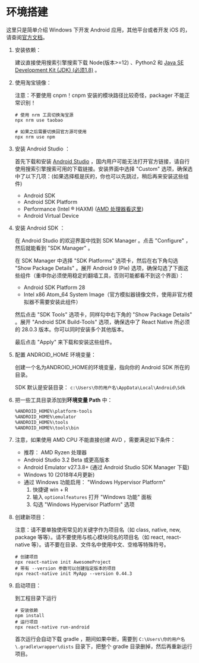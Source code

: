 
# 环境搭建

这里只是简单介绍 Windows 下开发 Android 应用，其他平台或者开发 iOS 的，请查阅[官方文档](https://reactnative.cn/docs/getting-started.html)。

1. 安装依赖：

    建议直接使用搜索引擎搜索下载 Node(版本>=12) 、Python2 和 [Java SE Development Kit (JDK) (必须1.8)](www.oracle.com/technetwork/java/javase/downloads/jdk8-downloads-2133151.html) 。

2. 使用淘宝镜像：

    注意：不要使用 cnpm！cnpm 安装的模块路径比较奇怪，packager 不能正常识别！

    ``` shell
    # 使用 nrm 工具切换淘宝源
    npx nrm use taobao

    # 如果之后需要切换回官方源可使用
    npx nrm use npm
    ```

3. 安装 Android Studio ：

    首先下载和安装 [Android Studio](https://developer.android.com/studio/index.html) ，国内用户可能无法打开官方链接，请自行使用搜索引擎搜索可用的下载链接。安装界面中选择 "Custom" 选项，确保选中了以下几项：(如果选择框是灰的，你也可以先跳过，稍后再来安装这些组件)
      - Android SDK
      - Android SDK Platform
      - Performance (Intel ® HAXM) ([AMD 处理器看这里](https://android-developers.googleblog.com/2018/07/android-emulator-amd-processor-hyper-v.html))
      - Android Virtual Device

4. 安装 Android SDK ：

    在 Android Studio 的欢迎界面中找到 SDK Manager 。点击 "Configure" ，然后就能看到 "SDK Manager" 。

    在 SDK Manager 中选择 "SDK Platforms" 选项卡，然后在右下角勾选 "Show Package Details" 。展开 Android 9 (Pie) 选项，确保勾选了下面这些组件（重申你必须使用稳定的翻墙工具，否则可能都看不到这个界面）：
      - Android SDK Platform 28
      - Intel x86 Atom_64 System Image（官方模拟器镜像文件，使用非官方模拟器不需要安装此组件）

    然后点击 "SDK Tools" 选项卡，同样勾中右下角的 "Show Package Details" 。展开 "Android SDK Build-Tools" 选项，确保选中了 React Native 所必须的 28.0.3 版本。你可以同时安装多个其他版本。

    最后点击 "Apply" 来下载和安装这些组件。

5. 配置 ANDROID_HOME 环境变量：

    创建一个名为ANDROID_HOME的环境变量，指向你的 Android SDK 所在的目录。

    SDK 默认是安装目录： `c:\Users\你的用户名\AppData\Local\Android\Sdk`

6. 把一些工具目录添加到**环境变量 Path** 中：

    ``` txt
    %ANDROID_HOME%\platform-tools
    %ANDROID_HOME%\emulator
    %ANDROID_HOME%\tools
    %ANDROID_HOME%\tools\bin
    ```

7. 注意，如果使用 AMD CPU 不能直接创建 AVD ，需要满足如下条件：

    - 推荐： AMD Ryzen 处理器
    - Android Studio 3.2 Beta 或更高版本
    - Android Emulator v27.3.8+ (通过 Android Studio SDK Manager 下载)
    - Windows 10 (2018年4月更新)
    - 通过 Windows 功能启用： "Windows Hypervisor Platform"
      1. 快捷键 win + R
      2. 输入 `optionalfeatures` 打开 "Windows 功能" 面板
      3. 勾选 "Windows Hypervisor Platform" 选项

8. 创建新项目：

    注意：请不要单独使用常见的关键字作为项目名（如 class, native, new, package 等等）。请不要使用与核心模块同名的项目名（如 react, react-native 等）。请不要在目录、文件名中使用中文、空格等特殊符号。

    ``` shell
    # 创建项目
    npx react-native init AwesomeProject
    # 带有 --version 参数可以创建指定版本的项目
    npx react-native init MyApp --version 0.44.3
    ```

9. 启动项目：

    到工程目录下运行

    ``` shell
    # 安装依赖
    npm install
    # 运行项目
    npx react-native run-android
    ```

    首次运行会自动下载 gradle ，期间如果中断，需要到 `C:\Users\你的用户名\.gradle\wrapper\dists` 目录下，把整个 gradle 目录删掉，然后再重新运行项目。
